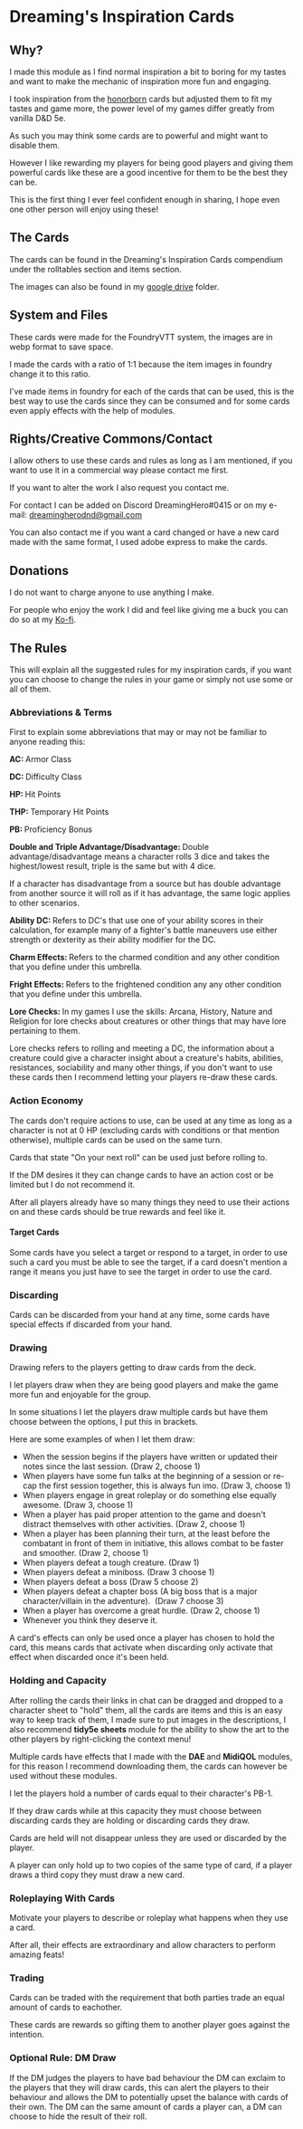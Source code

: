 <h1><strong>Dreaming's Inspiration Cards</strong></h1>
<h2><strong>Why?</strong></h2>
<p>I made this module as I find normal inspiration a bit to boring for my tastes and want to make the mechanic of inspiration more fun and engaging.</p>
<p>I took inspiration from the <a href="https://www.reddit.com/r/dndnext/comments/2l5lq0/my_inspiration_replacement_inspiration_cards/">honorborn</a><span style="font-family: var(--font-primary)"><span style="font-family:var(--font-primary);font-size:var(--font-size-14)"> cards but adjusted them to fit my tastes and game more, the power level of my games differ greatly from vanilla D&D 5e.</span></span></p>
<p><span style="font-family: var(--font-primary)"><span style="font-family:var(--font-primary);font-size:var(--font-size-14)">As such you may think some cards are to powerful and might want to disable them.</span></span></p>
<p><span style="font-family: var(--font-primary)"><span style="font-family:var(--font-primary);font-size:var(--font-size-14)">However I like rewarding my players for being good players and giving them powerful cards like these are a good incentive for them to be the best they can be.</span></span></p>
<p>This is the first thing I ever feel confident enough in sharing, I hope even one other person will enjoy using these!</p>
<h2><strong>The Cards</strong></h2>
<p>The cards can be found in the Dreaming's Inspiration Cards compendium under the rolltables section and items section.</p>
<p>The images can also be found in my <a href="https://drive.google.com/drive/folders/1jQ2PT6r8Ct-fNQMzgEXKnabWJjpDJWys?usp=sharing">google drive</a> folder.</p>
<h2><strong>System and Files</strong></h2>
<p>These cards were made for the FoundryVTT system, the images are in webp format to save space.</p>
<p>I made the cards with a ratio of 1:1 because the item images in foundry change it to this ratio.</p>
<p>I've made items in foundry for each of the cards that can be used, this is the best way to use the cards since they can be consumed and for some cards even apply effects with the help of modules.</p>
<h2><strong>Rights/Creative Commons/Contact</strong></h2>
<p>I allow others to use these cards and rules as long as I am mentioned, if you want to use it in a commercial way please contact me first.</p>
<p>If you want to alter the work I also request you contact me.</p>
<p>For contact I can be added on Discord DreamingHero#0415 or on my e-mail: <a href="mailto:dreamingherodnd@gmail.com">dreamingherodnd@gmail.com</a></p>
<p>You can also contact me if you want a card changed or have a new card made with the same format, I used adobe express to make the cards.</p>
<h2><strong>Donations</strong></h2>
<p>I do not want to charge anyone to use anything I make.</p>
<p>For people who enjoy the work I did and feel like giving me a buck you can do so at my <a href="https://ko-fi.com/dreaminghero">Ko-fi</a>.</p>
<h2><strong>The Rules</strong></h2>
<p>This will explain all the suggested rules for my inspiration cards, if you want you can choose to change the rules in your game or simply not use some or all of them.</p>
<h3><strong>Abbreviations & Terms</strong></h3>
<p>First to explain some abbreviations that may or may not be familiar to anyone reading this:</p>
<p><strong>AC: </strong>Armor Class</p>
<p><strong>DC: </strong>Difficulty Class</p>
<p><strong>HP: </strong>Hit Points</p>
<p><strong>THP: </strong>Temporary Hit Points</p>
<p><strong>PB: </strong>Proficiency Bonus</p>
<p><strong>Double and Triple Advantage/Disadvantage: </strong>Double advantage/disadvantage means a character rolls 3 dice and takes the highest/lowest result, triple is the same but with 4 dice.</p>
<p>If a character has disadvantage from a source but has double advantage from another source it will roll as if it has advantage, the same logic applies to other scenarios.</p>
<p><strong>Ability DC: </strong>Refers to DC's that use one of your ability scores in their calculation, for example many of a fighter's battle maneuvers use either strength or dexterity as their ability modifier for the DC.</p>
<p><strong>Charm Effects: </strong>Refers to the charmed condition and any other condition that you define under this umbrella.</p>
<p><strong>Fright Effects: </strong>Refers to the frightened condition any any other condition that you define under this umbrella.</p>
<p><strong>Lore Checks: </strong>In my games I use the skills: Arcana, History, Nature and Religion for lore checks about creatures or other things that may have lore pertaining to them.</p>
<p>Lore checks refers to rolling and meeting a DC, the information about a creature could give a character insight about a creature's habits, abilities, resistances, sociability and many other things, if you don't want to use these cards then I recommend letting your players re-draw these cards.</p>
<h3><strong>Action Economy</strong></h3>
<p>The cards don't require actions to use, can be used at any time as long as a character is not at 0 HP (excluding cards with conditions or that mention otherwise), multiple cards can be used on the same turn.</p>
<p>Cards that state "On your next roll" can be used just before rolling to.</p>
<p>If the DM desires it they can change cards to have an action cost or be limited but I do not recommend it.</p>
<p>After all players already have so many things they need to use their actions on and these cards should be true rewards and feel like it.</p>
<h4><strong>Target Cards</strong></h4>
<p>Some cards have you select a target or respond to a target, in order to use such a card you must be able to see the target, if a card doesn't mention a range it means you just have to see the target in order to use the card.</p>
<h3><strong>Discarding</strong></h3>
<p>Cards can be discarded from your hand at any time, some cards have special effects if discarded from your hand.</p>
<h3><strong>Drawing</strong></h3>
<p>Drawing refers to the players getting to draw cards from the deck.</p>
<p>I let players draw when they are being good players and make the game more fun and enjoyable for the group.</p>
<p>In some situations I let the players draw multiple cards but have them choose between the options, I put this in brackets.</p>
<p>Here are some examples of when I let them draw:</p>
<ul style="list-style-type:square">
    <li>When the session begins if the players have written or updated their notes since the last session. (Draw 2, choose 1)</li>
    <li>When players have some fun talks at the beginning of a session or re-cap the first session together, this is always fun imo. (Draw 3, choose 1)</li>
    <li>When players engage in great roleplay or do something else equally awesome. (Draw 3, choose 1)</li>
    <li>When a player has paid proper attention to the game and doesn't distract themselves with other activities. (Draw 2, choose 1)</li>
    <li>When a player has been planning their turn, at the least before the combatant in front of them in initiative, this allows combat to be faster and smoother. (Draw 2, choose 1)</li>
    <li>When players defeat a tough creature. (Draw 1)</li>
    <li>When players defeat a miniboss. (Draw 3 choose 1)</li>
    <li>When players defeat a boss (Draw 5 choose 2)</li>
    <li>When players defeat a chapter boss (A big boss that is a major character/villain in the adventure).  (Draw 7 choose 3)</li>
    <li>When a player has overcome a great hurdle. (Draw 2, choose 1)</li>
    <li>Whenever you think they deserve it.</li>
</ul>
<p>A card's effects can only be used once a player has chosen to hold the card, this means cards that activate when discarding only activate that effect when discarded once it's been held.</p>
<h3><strong>Holding and Capacity</strong></h3>
<p>After rolling the cards their links in chat can be dragged and dropped to a character sheet to "hold" them, all the cards are items and this is an easy way to keep track of them, I made sure to put images in the descriptions, I also recommend <strong>tidy5e sheets </strong>module for the ability to show the art to the other players by right-clicking the context menu!</p>
<p>Multiple cards have effects that I made with the <strong>DAE </strong>and <strong>MidiQOL </strong>modules, for this reason I recommend downloading them, the cards can however be used without these modules.</p>
<p>I let the players hold a number of cards equal to their character's PB-1.</p>
<p>If they draw cards while at this capacity they must choose between discarding cards they are holding or discarding cards they draw.</p>
<p>Cards are held will not disappear unless they are used or discarded by the player.</p>
<p>A player can only hold up to two copies of the same type of card, if a player draws a third copy they must draw a new card.</p>
<h3><strong>Roleplaying With Cards</strong></h3>
<p>Motivate your players to describe or roleplay what happens when they use a card.</p>
<p>After all, their effects are extraordinary and allow characters to perform amazing feats!</p>
<h3><strong>Trading</strong></h3>
<p>Cards can be traded with the requirement that both parties trade an equal amount of cards to eachother.</p>
<p>These cards are rewards so gifting them to another player goes against the intention.</p>
<h3><strong>Optional Rule: DM Draw</strong></h3>
<p>If the DM judges the players to have bad behaviour the DM can exclaim to the players that they will draw cards, this can alert the players to their behaviour and allows the DM to potentially upset the balance with cards of their own. The DM can the same amount of cards a player can, a DM can choose to hide the result of their roll.</p>
